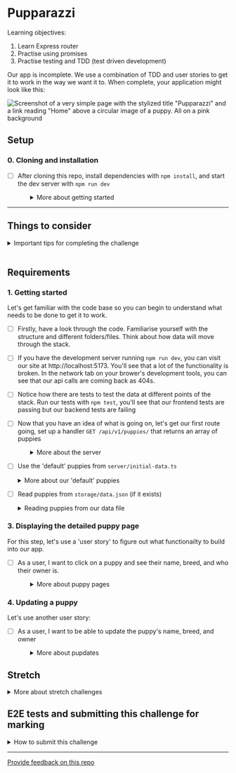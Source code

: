 # Pupparazzi

Learning objectives:

1. Learn Express router
1. Practise using promises
1. Practise testing and TDD (test driven development)

Our app is incomplete. We use a combination of TDD and user stories to get it to work in the way we want it to. When complete, your application might look like this:

![Screenshot of a very simple page with the stylized title "Pupparazzi" and a link reading "Home" above a circular image of a puppy. All on a pink background](screenshot.png)

## Setup

### 0. Cloning and installation

- [ ] After cloning this repo, install dependencies with `npm install`, and start the dev server with `npm run dev`
  <details style="padding-left: 2em">
    <summary>More about getting started</summary>

  - To run the tests: `npm test`
  </details>

---

## Things to consider

<details>
  <summary>Important tips for completing the challenge</summary>

1. The order of routes is important. When your app is running, the first one that matches will be used. So if you have a `/:id` route before an `/edit` route, a request to `/edit` will choose the `/:id` route and the value of `req.params.id` will be `"edit"`.
1. There can only be one server response (e.g. `res.send()` or `res.json()`) per request. If you have multiple potential responses (like a success and an error response) make sure to write your logic so that the route responds appropriately.
1. Make sure to `JSON.parse` and `JSON.stringify` when reading/writing JSON data.
1. Don't forget to handle errors when your promises fail using `try { } catch (e) { }`
1. When in doubt check the [node `fs/promises` documentation](https://nodejs.org/api/fs.html#promises-api)
</details>
<br />

## Requirements

### 1. Getting started

Let's get familiar with the code base so you can begin to understand what needs to be done to get it to work. 

- [ ] Firstly, have a look through the code. Familiarise yourself with the structure and different folders/files. Think about how data will move through the stack. 

- [ ] If you have the development server running `npm run dev`, you can visit our site at http://localhost:5173. You'll see that a lot of the functionality is broken. In the network tab on your brower's development tools, you can see that our api calls are coming back as 404s. 

- [ ] Notice how there are tests to test the data at different points of the stack. Run our tests with `npm test`, you'll see that our frontend tests are passing but our backend tests are failing

- [ ] Now that you have an idea of what is going on, let's get our first route going, set up a handler `GET /api/v1/puppies/` that returns an array of puppies

  <details style="padding-left: 2em">
    <summary>More about the server</summary>

    Create a new file at `server/routes/puppies.ts`. We'll put all our puppy related routes in here.

    In Express, we can group together routes that are related, like user routes or 'puppy' routes. We group them in what's called a "router". We can collect them together like this: 
    ```js
    import express from 'express'

    const router = express.Router()
    export default router
    ```
    Then we'll add our root ('/') puppy route handler. For now, we'll just send an empty array:
    ```js
    router.get('/', async (req, res, next) => {
      res.json([])
    })
    ```
    Now let's hook up this routes. In `server/server.ts` we integrate our new router with `server.use` which we can then pass 
    the prefix `/api/v1/puppies` we want to route from.
    ```js
    import puppies from './routes/puppies.ts'
    // make sure you have this line to set up the JSON middleware
    server.use(express.json())
    server.use('/api/v1/puppies', puppies)
    ```

    Start the server and go to http://localhost:5173/api/v1/puppies to see the JSON output

    Now that we have our basic setup, let's load some actual puppies. 
  </details>

- [ ] Use the 'default' puppies from `server/initial-data.ts`
  <details>
    <summary>More about our 'default' puppies</summary>

    Since `initial-data.ts` is part of our source code, we can `import` it. Notice the `export default` for the puppies data which allows us to import it. 
     
    This kind of data is usually called "seed data" or "seeds"

    Now back in your puppy route handler, have it send this seed data instead on the empty array. You should now be able to see some puppies in the frontend.

    Check for updates in your tests. One of our backend tests should be passing now. Take a look at the tests and try to understand why that one is passing and the others aren't. 
  </details>

- [ ] Read puppies from `storage/data.json` (if it exists)

  <details>
    <summary>Reading puppies from our data file</summary>

    Since `initial-data.ts` is part of our source code, it won't change while the app is running. Instead we will keep our data as it changes in a file `storage/data.json`.

    Use `readFile` from `node:fs/promises` to read the JSON file.

    ```js
    import * as fs from 'node:fs/promises'
    ```

    If the file doesn't exist, `readFile` will throw a special error with the code `ENOENT`. We can check for this specific error and return our initial data as a fallback. For any other error we will re-`throw` it

    ```js
    try {
      ...
    } catch (error: any) {
      if (error.code === 'ENOENT') {
        return initialData
      }

      throw error
    }
    ```

    When you've finished this, our route tests should pass.
  </details>


### 3. Displaying the detailed puppy page

For this step, let's use a 'user story' to figure out what functionailty to build into our app. 

- [ ] As a user, I want to click on a puppy and see their name, breed, and who their owner is.
  <details style="padding-left: 2em">
    <summary>More about puppy pages</summary>

   The frontend is set up for this, we just need to set up the API route that get's the data of a specific puppy using it's unique identifier (id). So our API route needs to include the `/:id` parameter (more on this soon!). 

   For example: `GET /api/v1/puppies/1` will get a document that looks like this:

   ```json
   {
    "id": 1,
    "name": "Fido",
    "owner":"Fred",
    "image":"/images/puppy1.jpg",
    "breed":"Labrador"
   }
   ```

   Start by opening [routes.tests.ts](./server/routes.test.ts), we can use the tests that are already there
   as a template.

   These new tests will do a different request:

   ```js
   const res = await request(server).get('/api/v1/puppies/1')
   ```

   and update the assertions in our new test to match what we expect, that they will return a JSON document representing a single puppy.

   If you run `npm test`, you'll see that our new tests are failing. That's great! Now let's make them green again.
   
   Write a function that gets an array of _all the puppies_ and then returns one with a matching ID if it
   exists or undefined otherwise. You can probably re-use the function you wrote to get all the puppies previously

   You can start with something like this: 

   ```ts
   import type { Puppy } from '../models/Puppy.ts'

   async function getPuppyById(id: number): Promise<Puppy | undefined> {
    ...
   }
   ```

   You can either loop through the puppies or use [`array.find`](https://developer.mozilla.org/en-US/docs/Web/JavaScript/Reference/Global_Objects/Array/find)

   Next, add a new route handler in [`puppies.ts`](./server/routes/puppies.ts) which uses a route param:

   ```js
   router.get('/:id', async (res, req, next) => {
    const id = Number(req.params.id)
    console.log(id)
   })
   ```
   Using the `:` in route pattern like that means that `:id` is a path parameter, e.g. it will match `/api/v1/puppies/1` and req.params will look like this: `{ id: '1' }` 

   Use that `id` variable to call `getPuppyById`. If it resolves with a Puppy you can call `res.json(puppy)` but
   if the it doesn't find one (i.e. `puppy` is `undefined`), the we should `res.sendStatus(404)` the HTTP Status code for [Not Found](https://developer.mozilla.org/en-US/docs/Web/HTTP/Status/404). 

   If everything went well, then the tests you wrote should be passing now.

   Hit `http://localhost:5173/api/v1/puppies/1` in Thunderclient, Insomnia or Bruno (or your other favourite Rest API Client) and confirm that it's showing what you expect.

   Visit the page at `http://localhost:5173/1` to confirm that the individual puppy view is working.
  </details>

### 4. Updating a puppy

Let's use another user story: 

- [ ] As a user, I want to be able to update the puppy's name, breed, and owner
  <details style="padding-left: 2em">
    <summary>More about pupdates</summary>

  Visit `http://localhost:5173/2/edit` to see the edit form. This is already hooked up to
  our API to load the values. Now to save the values we need a new route at `PATCH /api/v1/puppies/:id`
  
  Open [routes.tests.ts](./server/routes.test.ts) and let's a new test for this route.

  For this test we'll mock out both the readFile and writeFile
  ```js
  vi.mocked(fs.readFile).mockImplementation(async () => {
    const puppies = [
      {
        id: 1,
        name: 'Fido',
        owner: 'Fred',
        image: '/images/puppy1.jpg',
        breed: 'Labrador',
      },
      {
        id: 2,
        name: 'Coco',
        owner: 'Chloe',
        image: '/images/puppy2.jpg',
        breed: 'Labrador',
      },
    ]
    // simulate a data file with only two puppies... a sad state
    return JSON.stringify({ puppies }, null, 2) 
  })

  vi.mocked(fs.writeFile).mockImplementation(async () => {})
  ```
  This time we'll simulate a `PATCH` request:
  ```js
  const res = await request(server)
    .patch('/api/v1/puppies/2')
    .send({ name: 'Sam', breed: 'Pug', owner: 'Fred', image: '/images/puppy3.jpg' })
  ```

  It's important to make an assertion about the `res.statusCode` (in this case we'll expect `204`), but
  the main thing we're looking for is "did the data file get updated", so we'll make an assertion 
  that `fs.writeFile` was called.
  ```js
  expect(fs.writeFile).toHaveBeenCalled()
  ```
  Usually we could write a `.toHaveBeenCalledWith(...)` to make very specific assertions about 
  the arguments to the function, but in this case we're dealing with JSON so it's harder to be that specific.

  For example, the keys in a JSON object can be in any order and there are many ways to represent a given string.

  vitest mocks remember each time they were called, so what we can do is:
  1. get the lastCall to `fs.writeFile`
  1. take the 2nd argument from it
  1. parse it with `JSON.parse`
  1. compare the result with what we expect

  that might look like this:
  ```js
  const lastCall = vi.mocked(fs.writeFile).mocks.lastCall
  const json = lastCall?.[1]
  const data = JSON.parse(json)

  // this is what should be written back to the data file
  expect(data).toEqual({
    puppies: [
      {
        id: 1,
        name: 'Fido',
        owner: 'Fred',
        image: '/images/puppy1.jpg',
        breed: 'Labrador',
      },
      {
        id: 2,
        name: 'Sam',
        breed: 'Pug',
        owner: 'Fred',
        image: '/images/puppy3.jpg'
      },
    ]
  })
  ```

  We should now have a red test, let's make it green.

  First, we'll take care of the data-handling side of it.

  ```ts
  import type { PuppyData } from '../models/Puppy.ts' 

  async function updatePuppy(id: number, data: PuppyData): Promise<void> {
    ...
  }
  ```
  In this function:

  1. Read in the JSON file to get the list of puppies
  1. locate a puppy with the matching ID
  1. update or replace that puppy in the array
  1. Write the entire array back into the JSON file (with `fs.writeFile`)

  Now we'll add a route in [puppiest.ts](./server/routes/puppies.ts):

  ```ts
  router.patch('/:id', async (req, res, next) => {
    try {
      const id = Number(req.params.id)
      await updatePuppy(id, req.body)
    } catch (error) {
      next(error)
    }
  })
  ```

  Check that your test has turned green, if it hasn't fire up Insomnia, Bruno or Thunderclient and 
  see if sending a `PATCH` request to `http://localhost:5173/api/v1/puppies/1` behaves like we would expect.

  When your test is green, load up the edit form: http://localhost:5173/1/edit and check that everything works as expected.
  </details>

## Stretch

<details>
  <summary>More about stretch challenges</summary>

If you've reached this point, congratulations! As a stretch, you might like to do the following:

1. Refactor the `readFile` and `writeFile` calls into a separate file (separation of concerns)
   - As these return promises to begin with, you will need to write functions around them which also return promises
1. Add a new react component and client-side route that shows a form which lets the user add a new puppy
</details>

## E2E tests and submitting this challenge for marking

<details>
  <summary>How to submit this challenge</summary>

This challenge ships with some end-to-end tests written in playwright, if you are submitting this
challenge to complete an NZQA requirement, please make sure these tests are passing _before_ you submit.

Read this short guide on [how to run them](./doc/end-to-end-testing.md).

</details>

---

[Provide feedback on this repo](https://docs.google.com/forms/d/e/1FAIpQLSfw4FGdWkLwMLlUaNQ8FtP2CTJdGDUv6Xoxrh19zIrJSkvT4Q/viewform?usp=pp_url&entry.1958421517=pupparazzi)

